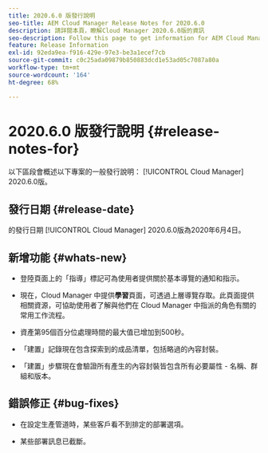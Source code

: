 ```yaml
---
title: 2020.6.0 版發行說明
seo-title: AEM Cloud Manager Release Notes for 2020.6.0
description: 請詳閱本頁，瞭解Cloud Manager 2020.6.0版的資訊
seo-description: Follow this page to get information for AEM Cloud Manager Release 2020.6.0
feature: Release Information
exl-id: 92eda9ea-f916-429e-97e3-be3a1ecef7cb
source-git-commit: c0c25ada09879b850883dcd1e53ad05c7087a80a
workflow-type: tm+mt
source-wordcount: '164'
ht-degree: 68%

---
```


# 2020.6.0 版發行說明 {#release-notes-for}

以下區段會概述以下專案的一般發行說明： [!UICONTROL Cloud Manager] 2020.6.0版。

## 發行日期 {#release-date}

的發行日期 [!UICONTROL Cloud Manager] 2020.6.0版為2020年6月4日。

## 新增功能 {#whats-new}

* 登陸頁面上的「指導」標記可為使用者提供關於基本導覽的通知和指示。

* 現在，Cloud Manager 中提供&#x200B;**學習**&#x200B;頁面，可透過上層導覽存取。此頁面提供相關資源，可協助使用者了解與他們在 Cloud Manager 中指派的角色有關的常用工作流程。

* 資產第95個百分位處理時間的最大值已增加到500秒。

* 「建置」記錄現在包含探索到的成品清單，包括略過的內容封裝。

* 「建置」步驟現在會驗證所有產生的內容封裝皆包含所有必要屬性 - 名稱、群組和版本。

## 錯誤修正 {#bug-fixes}

* 在設定生產管道時，某些客戶看不到排定的部署選項。

* 某些部署訊息已截斷。
